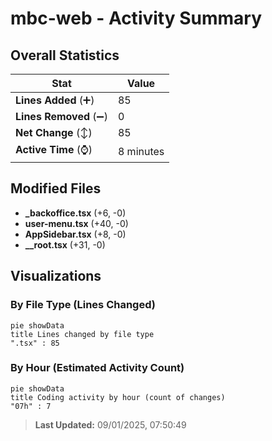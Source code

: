 # mbc-web - Activity Summary 

## Overall Statistics

| Stat                   | Value                                                             |
| ---------------------- | ----------------------------------------------------------------- |
| **Lines Added** (➕)   | 85                                          |
| **Lines Removed** (➖) | 0                                        |
| **Net Change** (↕)    | 85                |
| **Active Time** (⌚)   | 8 minutes |


## Modified Files
- **_backoffice.tsx** (+6, -0)
- **user-menu.tsx** (+40, -0)
- **AppSidebar.tsx** (+8, -0)
- **__root.tsx** (+31, -0)

## Visualizations

### By File Type (Lines Changed)

```mermaid
pie showData
title Lines changed by file type
".tsx" : 85
```

### By Hour (Estimated Activity Count)

```mermaid
pie showData
title Coding activity by hour (count of changes)
"07h" : 7
```


> **Last Updated:** 09/01/2025, 07:50:49